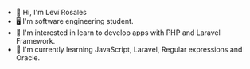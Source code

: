 - 👋 Hi, I'm Leví Rosales
- 🖥️ I'm software engineering student.
- 👀 I'm interested in learn to develop apps with PHP and Laravel Framework.
- 🌱 I'm currently learning JavaScript, Laravel, Regular expressions and Oracle.
